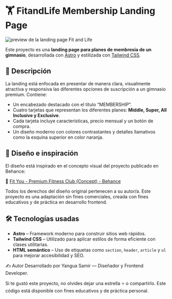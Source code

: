 # 🏋️ FitandLife Membership Landing Page

![preview de la landing page Fit and Life](https://fitandlife.vercel.app/og.jpg)

Este proyecto es una **landing page para planes de membresía de un gimnasio**, desarrollada con [Astro](https://astro.build/) y estilizada con [Tailwind CSS](https://tailwindcss.com/).

## 📌 Descripción

La landing está enfocada en presentar de manera clara, visualmente atractiva y responsiva las diferentes opciones de suscripción a un gimnasio premium. Contiene:

- Un encabezado destacado con el título “MEMBERSHIP”.
- Cuatro tarjetas que representan los diferentes planes: **Middle, Super, All Inclusive y Exclusive**.
- Cada tarjeta incluye características, precio mensual y un botón de compra.
- Un diseño moderno con colores contrastantes y detalles llamativos como la esquina superior en color naranja.

## 🎨 Diseño e inspiración

El diseño está inspirado en el concepto visual del proyecto publicado en Behance:

🔗 [Fit You - Premium Fitness Club (Concept) - Behance](https://www.behance.net/gallery/177047321/Fit-You-premium-fitness-club-(concept))

Todos los derechos del diseño original pertenecen a su autor/a. Este proyecto es una adaptación sin fines comerciales, creada con fines educativos y de práctica en desarrollo frontend.

## 🛠️ Tecnologías usadas

- **Astro** – Framework moderno para construir sitios web rápidos.
- **Tailwind CSS** – Utilizado para aplicar estilos de forma eficiente con clases utilitarias.
- **HTML semántico** – Uso de etiquetas como `section`, `header`, `article` y `ul` para mejorar accesibilidad y SEO.

✍️ Autor
Desarrollado por Yangua Samir — Diseñador y Frontend Developer.

Si te gustó este proyecto, no olvides dejar una estrella ⭐️ o compartirlo.
Este código está disponible con fines educativos y de práctica personal.